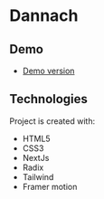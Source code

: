 # Dannach
## Demo
* [Demo version](https://aleksandercie.github.io/Dannach)
## Technologies

Project is created with:
* HTML5
* CSS3
* NextJs
* Radix
* Tailwind
* Framer motion

